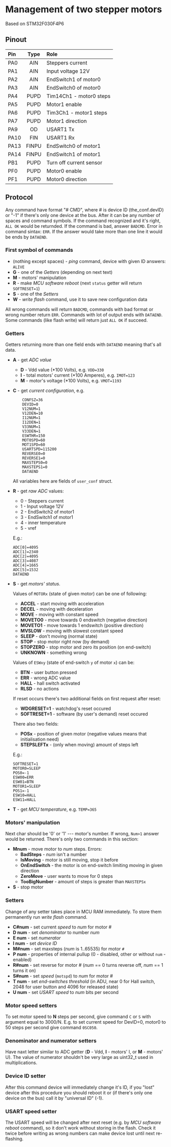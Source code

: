 Management of two stepper motors
================================

Based on STM32F030F4P6

## Pinout

|Pin | Type |         Role            |
|:---|:----:|:------------------------|
|PA0 | AIN  | Steppers current        |
|PA1 | AIN  | Input voltage 12V       |
|PA2 | AIN  | EndSwitch1 of motor0    |
|PA3 | AIN  | EndSwitch0 of motor0    |
|PA4 | PUPD | Tim14Ch1 - motor0 steps |
|PA5 | PUPD | Motor1 enable           |
|PA6 | PUPD | Tim3Ch1 - motor1 steps  |
|PA7 | PUPD | Motor1 direction        |
|PA9 | OD   | USART1 Tx               |
|PA10| FIN  | USART1 Rx               |
|PA13| FINPU| EndSwitch0 of motor1    |
|PA14| FINPU| EndSwitch1 of motor1    |
|PB1 | PUPD | Turn off current sensor |
|PF0 | PUPD | Motor0 enable           |
|PF1 | PUPD | Motor0 direction        |

## Protocol

Any command have format "# CMD", where # is device ID (the_conf.devID) or "-1" if there's
only one device at the bus. After it can be any number of spaces and command symbols.
If the command recognized and it's right, `ALL OK` would be returnded. If the command is bad, answer
`BADCMD`. Error in command sintax: `ERR`. If the answer would take more than one line it would
be ends by `DATAEND`.

### First symbol of commands

* (nothing except spaces) - *ping* command, device with given ID answers: `ALIVE`
* **G** - one of the *Getters* (depending on next text)
* **M** - motors' manipulation
* **R** - make *MCU software reboot* (next `status` getter will return `SOFTRESET=1`)
* **S** - one of the *Setters*
* **W** - *write flash* command, use it to save new configuration data

All wrong commands will return `BADCMD`, commands with bad format or wrong number return `ERR`.
Commands with lot of output ends with `DATAEND`. Some commands (like flash write) will return
just `ALL OK` if succeed.

### Getters

Getters returning more than one field ends with `DATAEND` meaning that's all data.

* **A** - get *ADC value*
    * **D** - Vdd value (*100 Volts), e.g. `VDD=330`
    * **I** - total motors' current (*100 Amperes), e.g. `IMOT=123`
    * **M** - motor's voltage (*100 Volts), e.g. `VMOT=1193`
* **C** - get *current configuration*, e.g.

    ```
        CONFSZ=36
        DEVID=0
        V12NUM=1
        V12DEN=10
        I12NUM=1
        I12DEN=1
        V33NUM=1
        V33DEN=1
        ESWTHR=150
        MOT0SPD=60
        MOT1SPD=60
        USARTSPD=115200
        REVERSE0=0
        REVERSE1=0
        MAXSTEPS0=0
        MAXSTEPS1=0
        DATAEND
    ```

    All variables here are fields of `user_conf` struct.


* **R** - get *raw ADC* values:
    * 0 - Steppers current
    * 1 - Input voltage 12V
    * 2 - EndSwitch2 of motor1
    * 3 - EndSwitch1 of motor1
    * 4 - inner temperature
    * 5 - vref

    E.g.:

    ```
    ADC[0]=4095
    ADC[1]=2340
    ADC[2]=4095
    ADC[3]=4087
    ADC[4]=1665
    ADC[5]=1532
    DATAEND
    ```



* **S** - get *motors' status*.

    Values of `MOTORx` (state of given motor) can be one of following:
    * **ACCEL** - start moving with acceleration
    * **DECEL** - moving with deceleration
    * **MOVE** - moving with constant speed
    * **MOVETO0** - move towards 0 endswitch (negative direction)
    * **MOVETO1** - move towards 1 endswitch (positive direction)
    * **MVSLOW** - moving with slowest constant speed
    * **SLEEP** - don't moving (normal state)
    * **STOP** - stop motor right now (by demand)
    * **STOPZERO** - stop motor and zero its position (on end-switch)
    * **UNKNOWN** - something wrong

    Values of `ESWxy` (state of end-switch `y` of motor `x`) can be:
    * **BTN** - user button pressed
    * **ERR** - wrong ADC value
    * **HALL** - hall switch activated
    * **RLSD** - no actions

    If reset occurs there's two additional fields on first request after reset:
    * **WDGRESET=1** - watchdog's reset occured
    * **SOFTRESET=1** - software (by user's demand) reset occured

    There also two fields:
    * **POSx** - position of given motor (negative values means that initialisation need)
    * **STEPSLEFTx** - (only when moving) amount of steps left


    E.g.:
    ```
    SOFTRESET=1
    MOTOR0=SLEEP
    POS0=-1
    ESW00=ERR
    ESW01=BTN
    MOTOR1=SLEEP
    POS1=-1
    ESW10=HALL
    ESW11=HALL
    ```




* **T** - get *MCU temperature*, e.g. `TEMP=365`


### Motors' manipulation
Next char should be '0' or '1' --- motor's number. If wrong, `Num>1` answer would be returned.
There's only two commands in this section:

* **Mnum** - move motor to *num* steps. Errors:
    * **BadSteps** - *num* isn't a number
    * **IsMoving** - motor is still moving, stop it before
    * **OnEndSwitch** - the motor is on end-switch limiting moving in given direction
    * **ZeroMove** - user wants to move for 0 steps
    * **TooBigNumber** - amount of steps is greater than `MAXSTEPSx`
* **S** - stop motor


### Setters
Change of any setter takes place in MCU RAM immediately. To store them permanently run
*write flash* command.

* **C#num** - set current *speed* to *num* for motor #
* **D num** - set *denominator* to number *num*
* **E num** - set *numerator*
* **I num** - set *device ID*
* **M#num** - set maxsteps (*num* is 1..65535) for motor `#`
* **P num** - properties of internal pullup (0 - disabled, other or without `num` - enabled)
* **R#num** - set reverse for motor # (*num* == 0 turns reverse off, *num* == 1 turns it on)
* **S#num** - set *speed* (`motspd`) to *num* for motor #
* **T num** - set *end-switches threshold* (in ADU, near 0 for Hall switch, 2048 for user button
    and 4096 for released state)
* **U num** - set *USART speed* to *num* bits per second

### Motor speed setters
To set motor speed to **N** steps per second, give command `C` or `S` with argument equal to
3000/N. E.g. to set current speed for DevID=0, motor0 to 50 steps per second give command `0SC050`.

### Denominator and numerator setters
Have naxt letter similar to ADC getter (**D** - Vdd, **I** - motors' I, or **M** - motors' U).
The value of numerator shouldn't be very large as uint32_t used in multiplications.

### Device ID setter
After this command device will immediately change it's ID, if you "lost" device after this
procedure you should reboot it or (if there's only one device on the bus) call it by "universal ID"
(-1).

### USART speed setter
The USART speed will be changed after next reset (e.g. by *MCU software reboot* command), so it
don't work without storing in the flash. Check it twice before writing as wrong numbers can make device
lost until next re-flashing.

[//]: # (generate html with command `markdown Readme.md > readme.html)
